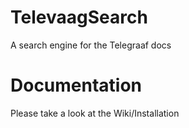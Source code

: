 TelevaagSearch
==============

A search engine for the Telegraaf docs

Documentation
=============
Please take a look at the Wiki/Installation

